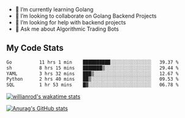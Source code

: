 
- 🌱 I’m currently learning Golang
- 👯 I’m looking to collaborate on Golang Backend Projects
- 🤔 I’m looking for help with backend projects
- 💬 Ask me about Algorithmic Trading Bots

## My Code Stats

<!--START_SECTION:waka-->

```txt
Go          11 hrs 1 min    ██████████░░░░░░░░░░░░░░░   39.37 %
sh          8 hrs 15 mins   ███████▒░░░░░░░░░░░░░░░░░   29.44 %
YAML        3 hrs 32 mins   ███▒░░░░░░░░░░░░░░░░░░░░░   12.67 %
Python      2 hrs 40 mins   ██▒░░░░░░░░░░░░░░░░░░░░░░   09.53 %
SQL         1 hr 53 mins    █▓░░░░░░░░░░░░░░░░░░░░░░░   06.78 %
```

<!--END_SECTION:waka-->

[![willianrod's wakatime stats](https://github-readme-stats.vercel.app/api/wakatime?username=holdandup&layout=compact&theme=react&custom_title=Wakatime%20All%20Time%20Stats&langs_count=8)](https://github.com/anuraghazra/github-readme-stats)

[![Anurag's GitHub stats](https://github-readme-stats.vercel.app/api?username=Kevinbarrero)](https://github.com/anuraghazra/github-readme-stats)




